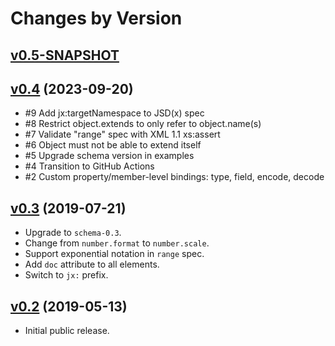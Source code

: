 # Changes by Version

## [v0.5-SNAPSHOT](https://github.com/libj/util/compare/c9d3ec8432be24be43b8683c505f1e6f458261a2..HEAD)

## [v0.4](https://github.com/jsonx-org/schema/compare/6ef9ee5990fc5a4ca0db03cdaeb5eadc93806df3..c9d3ec8432be24be43b8683c505f1e6f458261a2) (2023-09-20)
* #9 Add jx:targetNamespace to JSD(x) spec
* #8 Restrict object.extends to only refer to object.name(s)
* #7 Validate \"range\" spec with XML 1.1 xs:assert
* #6 Object must not be able to extend itself
* #5 Upgrade schema version in examples
* #4 Transition to GitHub Actions
* #2 Custom property/member-level bindings: type, field, encode, decode

## [v0.3](https://github.com/jsonx-org/schema/compare/a9400ddb7e2ae3bfe0cc74d647d2a4b9f50b591e..6ef9ee5990fc5a4ca0db03cdaeb5eadc93806df3) (2019-07-21)
* Upgrade to `schema-0.3`.
* Change from `number.format` to `number.scale`.
* Support exponential notation in `range` spec.
* Add `doc` attribute to all elements.
* Switch to `jx:` prefix.

## [v0.2](https://github.com/jsonx-org/schema/compare/e2f6ee4f2b97437311cacd2405205ad2fca75429..a9400ddb7e2ae3bfe0cc74d647d2a4b9f50b591e) (2019-05-13)
* Initial public release.